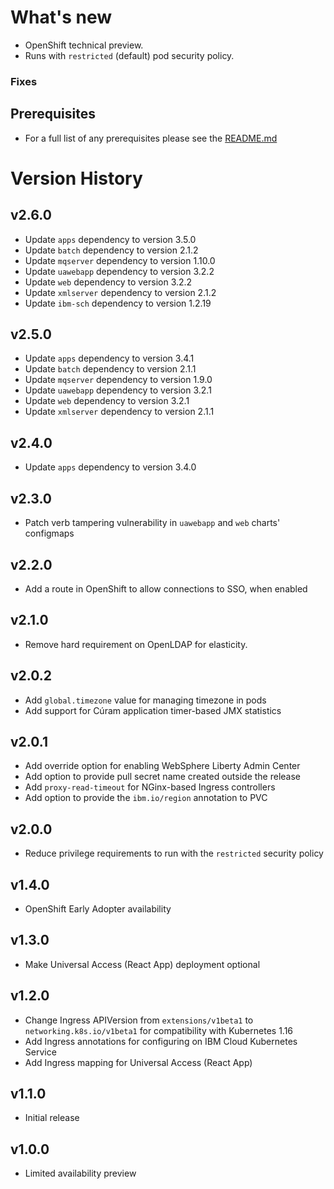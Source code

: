 # What's new

* OpenShift technical preview.
* Runs with `restricted` (default) pod security policy.

### Fixes

## Prerequisites

* For a full list of any prerequisites please see the [README.md](README.md)

# Version History

## v2.6.0

* Update `apps` dependency to version 3.5.0
* Update `batch` dependency to version 2.1.2
* Update `mqserver` dependency to version 1.10.0
* Update `uawebapp` dependency to version 3.2.2
* Update `web` dependency to version 3.2.2
* Update `xmlserver` dependency to version 2.1.2
* Update `ibm-sch` dependency to version 1.2.19

## v2.5.0

* Update `apps` dependency to version 3.4.1
* Update `batch` dependency to version 2.1.1
* Update `mqserver` dependency to version 1.9.0
* Update `uawebapp` dependency to version 3.2.1
* Update `web` dependency to version 3.2.1
* Update `xmlserver` dependency to version 2.1.1

## v2.4.0

* Update `apps` dependency to version 3.4.0

## v2.3.0

* Patch verb tampering vulnerability in `uawebapp` and `web` charts' configmaps

## v2.2.0

* Add a route in OpenShift to allow connections to SSO, when enabled

## v2.1.0

* Remove hard requirement on OpenLDAP for elasticity.

## v2.0.2

* Add `global.timezone` value for managing timezone in pods
* Add support for Cúram application timer-based JMX statistics

## v2.0.1

* Add override option for enabling WebSphere Liberty Admin Center
* Add option to provide pull secret name created outside the release
* Add `proxy-read-timeout` for NGinx-based Ingress controllers
* Add option to provide the `ibm.io/region` annotation to PVC

## v2.0.0

* Reduce privilege requirements to run with the `restricted` security policy

## v1.4.0

* OpenShift Early Adopter availability

## v1.3.0

* Make Universal Access (React App) deployment optional

## v1.2.0

* Change Ingress APIVersion from `extensions/v1beta1` to `networking.k8s.io/v1beta1` for compatibility with Kubernetes 1.16
* Add Ingress annotations for configuring on IBM Cloud Kubernetes Service
* Add Ingress mapping for Universal Access (React App)

## v1.1.0

* Initial release

## v1.0.0

* Limited availability preview
